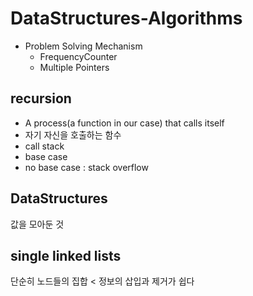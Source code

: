 # DataStructures-Algorithms

- Problem Solving Mechanism
  - FrequencyCounter
  - Multiple Pointers

## recursion

- A process(a function in our case) that calls itself
- 자기 자신을 호출하는 함수
- call stack
- base case
- no base case : stack overflow

## DataStructures

값을 모아둔 것

## single linked lists
단순히 노드들의 집합
 < 정보의 삽입과 제거가 쉽다 